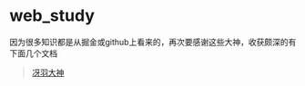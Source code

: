 # web_study

因为很多知识都是从掘金或github上看来的，再次要感谢这些大神，收获颇深的有下面几个文档

>[冴羽大神](https://github.com/mqyqingfeng/Blog)
